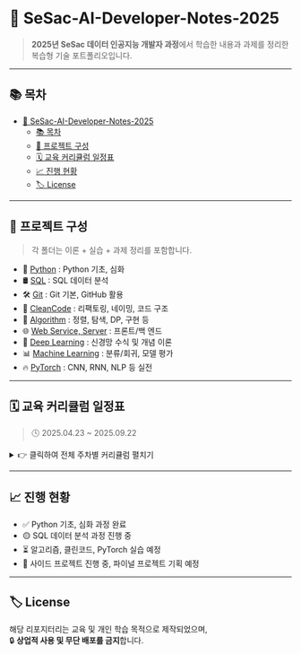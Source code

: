 # 🌱 SeSac-AI-Developer-Notes-2025


> **2025년 SeSac 데이터 인공지능 개발자 과정**에서 학습한 내용과 과제를 정리한 복습형 기술 포트폴리오입니다.  

---

## 📚 목차

- [🌱 SeSac-AI-Developer-Notes-2025](#-sesac-ai-developer-notes-2025)
  - [📚 목차](#-목차)
  - [📂 프로젝트 구성](#-프로젝트-구성)
  - [🗓️ 교육 커리큘럼 일정표](#️-교육-커리큘럼-일정표)
  - [📈 진행 현황](#-진행-현황)
  - [🏷️ License](#️-license)

---

## 📂 프로젝트 구성

> 각 폴더는 이론 + 실습 + 과제 정리를 포함합니다.

- 🐍 [Python](./01_Python/) : Python 기초, 심화
- 🛢️ [SQL](./02_SQL/) : SQL 데이터 분석
- 🛠️ [Git](./03_Git/) : Git 기본, GitHub 활용
- 🧹 [CleanCode](./04_CleanCode/) : 리팩토링, 네이밍, 코드 구조
- 🧮 [Algorithm](./05_Algorithm/) : 정렬, 탐색, DP, 구현 등
- 🌐 [Web Service, Server](./06_Web_Service_Server) : 프론트/백 엔드 
- 🧠 [Deep Learning](./07_DeepLearning/) : 신경망 수식 및 개념 이론
- 📊 [Machine Learning](./08_Machine_Learning/) : 분류/회귀, 모델 평가
- 🔥 [PyTorch](./09_PyTorch/) : CNN, RNN, NLP 등 실전

---

## 🗓️ 교육 커리큘럼 일정표

> 🕓 2025.04.23 ~ 2025.09.22

<details>
<summary>👉 클릭하여 전체 주차별 커리큘럼 펼치기</summary>

| 주차 | 기간 | 과정명 | 주요 내용 |
|------|------------|-------------------------|----------------------------|
| 1주차 | 04.23 ~ 04.25 | 🐍 **Python 기초&실습** | 자료형, 조건문, 반복문 |
| 2주차 | 04.28 ~ 05.02 | 🐍 **Python 기초&실습** | 함수, 클래스, 파일 입출력 |
| 3주차 | 05.07 ~ 05.08 | 🐍 **Python 기초&실습** | 실습 정리 및 종합 |
| 4주차 | 05.09 ~ 05.14 | 🧩 **Python 심화** | 예외 처리, 모듈, 고급 문법 |
| 5주차 | 05.15 | 🤖 **인공지능 특강** | AI 개요 및 산업 적용 사례 |
| 5주차 | 05.16 ~ 05.21 | 🛢️ **SQL 데이터 분석** | SELECT, JOIN, GROUP BY |
| 6주차 | 05.22 ~ 05.23 | 🛠️ **Git 협업툴** | Git 기본, GitHub 활용 |
| 6주차 | 05.26 | 🤖 **인공지능 특강** | AI 윤리, 활용 사례 |
| 6주차 | 05.27 | 💼 **취업특강** | 이력서, 포트폴리오 전략 |
| 7주차 | 05.28 ~ 06.03 | 🧹 **클린코드** | 리팩토링, 네이밍, 코드 구조 |
| 8~10주차 | 06.04 ~ 06.18 | 🧮 **알고리즘 실습** | 정렬, 탐색, DP, 구현 등 |
| 11주차 | 06.19 | 🤖 **인공지능 특강** | 고급 AI 주제 |
| 11~12주차 | 06.20 ~ 06.24 | 🌐 **웹서비스** | HTML/CSS/JS 프론트엔드 |
| 12주차 | 06.25 ~ 06.27 | 🖥️ **웹서버** | Flask, Django 백엔드 |
| 13주차 | 06.30 ~ 07.03 | 🧠 **딥러닝 이론** | 신경망 수식 및 개념 |
| 14주차 | 07.04 ~ 07.10 | 📊 **머신러닝** | 분류/회귀, 모델 평가 |
| 15~20주차 | 07.11 ~ 08.21 | 🔥 **딥러닝 (PyTorch)** | CNN, RNN, NLP 등 실전 |
| 21주차 | 08.22 ~ 08.26 | 🔁 **딥러닝 정리** | 복습 및 프로젝트 준비 |
| 22~28주차 | 08.27 ~ 09.22 | 🚀 **파이널 프로젝트** | 기획 → 개발 → 발표 |

</details>

---

## 📈 진행 현황

- ✅ Python 기초, 심화 과정 완료
- 🟡 SQL 데이터 분석 과정 진행 중
- ⏳ 알고리즘, 클린코드, PyTorch 실습 예정
- 🚀 사이드 프로젝트 진행 중, 파이널 프로젝트 기획 예정

---

## 🏷️ License

해당 리포지터리는 교육 및 개인 학습 목적으로 제작되었으며,  
🔒 **상업적 사용 및 무단 배포를 금지**합니다.
